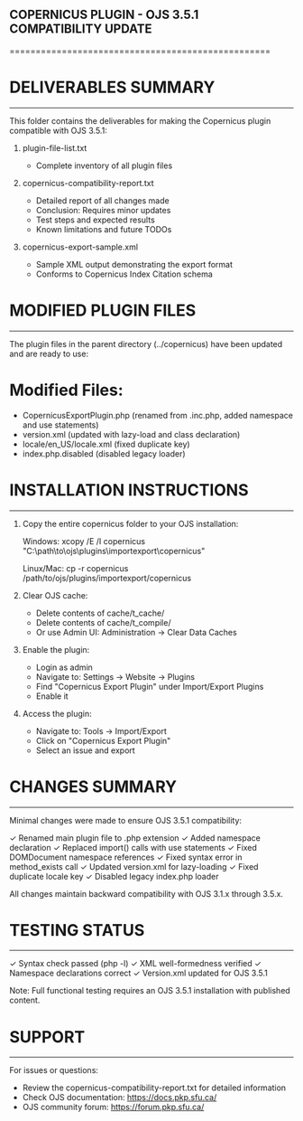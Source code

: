 ## COPERNICUS PLUGIN - OJS 3.5.1 COMPATIBILITY UPDATE
==================================================

# DELIVERABLES SUMMARY
--------------------

This folder contains the deliverables for making the Copernicus plugin compatible with OJS 3.5.1:

1. plugin-file-list.txt
   - Complete inventory of all plugin files

2. copernicus-compatibility-report.txt
   - Detailed report of all changes made
   - Conclusion: Requires minor updates
   - Test steps and expected results
   - Known limitations and future TODOs

3. copernicus-export-sample.xml
   - Sample XML output demonstrating the export format
   - Conforms to Copernicus Index Citation schema

# MODIFIED PLUGIN FILES
----------------------

The plugin files in the parent directory (../copernicus) have been updated and are ready to use:

# Modified Files:
- CopernicusExportPlugin.php (renamed from .inc.php, added namespace and use statements)
- version.xml (updated with lazy-load and class declaration)
- locale/en_US/locale.xml (fixed duplicate key)
- index.php.disabled (disabled legacy loader)

# INSTALLATION INSTRUCTIONS
--------------------------

1. Copy the entire copernicus folder to your OJS installation:
   
   Windows:
   xcopy /E /I copernicus "C:\path\to\ojs\plugins\importexport\copernicus"
   
   Linux/Mac:
   cp -r copernicus /path/to/ojs/plugins/importexport/copernicus

2. Clear OJS cache:
   - Delete contents of cache/t_cache/
   - Delete contents of cache/t_compile/
   - Or use Admin UI: Administration → Clear Data Caches

3. Enable the plugin:
   - Login as admin
   - Navigate to: Settings → Website → Plugins
   - Find "Copernicus Export Plugin" under Import/Export Plugins
   - Enable it

4. Access the plugin:
   - Navigate to: Tools → Import/Export
   - Click on "Copernicus Export Plugin"
   - Select an issue and export

# CHANGES SUMMARY
---------------

Minimal changes were made to ensure OJS 3.5.1 compatibility:

✓ Renamed main plugin file to .php extension
✓ Added namespace declaration
✓ Replaced import() calls with use statements
✓ Fixed DOMDocument namespace references
✓ Fixed syntax error in method_exists call
✓ Updated version.xml for lazy-loading
✓ Fixed duplicate locale key
✓ Disabled legacy index.php loader

All changes maintain backward compatibility with OJS 3.1.x through 3.5.x.

# TESTING STATUS
--------------

✓ Syntax check passed (php -l)
✓ XML well-formedness verified
✓ Namespace declarations correct
✓ Version.xml updated for OJS 3.5.1

Note: Full functional testing requires an OJS 3.5.1 installation with published content.

# SUPPORT
-------

For issues or questions:
- Review the copernicus-compatibility-report.txt for detailed information
- Check OJS documentation: https://docs.pkp.sfu.ca/
- OJS community forum: https://forum.pkp.sfu.ca/
